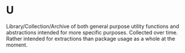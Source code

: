 # U
Library/Collection/Archive of both general purpose utility functions and abstractions intended for more specific purposes. Collected over time. Rather intended for extractions than package usage as a whole at the moment.
